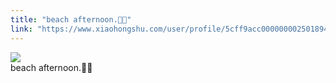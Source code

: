 ```yaml
---
title: "beach afternoon.🐋🤍"
link: "https://www.xiaohongshu.com/user/profile/5cff9acc0000000025018949/"
---
```


<img src="http://sns-webpic-qc.xhscdn.com/202409111512/a89ede8c4642fb07aa6db97e3c2036b8/1040g2sg30t3vgg7qk0705n7vjb69b2a9vsid4sg!nc_n_nwebp_mw_1" /><br />beach afternoon.🐋🤍
